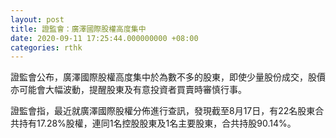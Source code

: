 ```yaml
---
layout: post
title: 證監會：廣澤國際股權高度集中
date: 2020-09-11 17:25:44.000000000 +08:00
categories: rthk
---
```


證監會公布，廣澤國際股權高度集中於為數不多的股東，即使少量股份成交，股價亦可能會大幅波動，提醒股東及有意投資者買賣時審慎行事。

證監會指，最近就廣澤國際股權分佈進行查訊，發現截至8月17日，有22名股東合共持有17.28%股權，連同1名控股股東及1名主要股東，合共持股90.14%。
